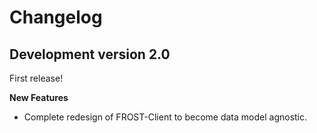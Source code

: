# Changelog

## Development version 2.0

First release!

**New Features**
* Complete redesign of FROST-Client to become data model agnostic.
